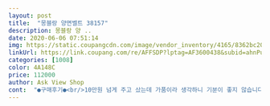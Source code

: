 ```yaml
---
layout: post 
title:  "몽블랑 양면벨트 38157" 
description: 몽블랑 양 ..
date: 2020-06-06 07:51:14 
img: https://static.coupangcdn.com/image/vendor_inventory/4165/8362bc20cc160db94e74984ed1d4541d541aef1e935762039a0173dfef60.png 
linkUrl: https://link.coupang.com/re/AFFSDP?lptag=AF3600438&subid=ahnPublicAsk&pageKey=244444419&itemId=775372513&vendorItemId=70741079629&traceid=V0-113-cacf2b6682e786b3 
categories: [1008] 
color: 4A148C 
price: 112000 
author: Ask View Shop 
cont:  "●구매후기●<br/>10만원 넘게 주고 샀는데 가품이라 생각하니 기분이 좋지 않습니다<br/>가품에 더 가까운것 같습니다 10만원이 작은돈도 아니고<br/>그거말고도 버클이 정품보다 각이져 있고<br/>기분이 좋진 않습니다  그리고 한가지 더 혹시 벨트 사서 사용하신 분들 벨트를 차실 때 손에 검정색 가루 안묻으시나요?<br/>몇달동안 쓴 결과, 가품이라는것이 아닌지 의심이 가기 시작했습니다.<br/><br/>배송이 빨라서 좋았지만<br/>버클에 세겨진 로고가 정품은 선명한데 이제품은 희미하네요.<br/><br/>블로그나 유튜브에서 가품의 특징을 몇개 가지고 있습니다.<br/>.<br/> 뭔가 찝찝한 느낌.<br/>.<br/><br/>사진에있는 벨트의 동그라미 친 부분이 정품에서는 딱 맞고 바느질도 고른데 제품은 이부분이 들뜨고 실밥이 삐져나왔어요.<br/><br/>살꺼면 15을 더주고 확실히 정품을 사는것을 추천합니다.<br/><br/>솔직히 진품인지 가품인지 잘 모르겠습니다.<br/><br/>유튜브 영상에서 진품과 가품을 비교한 것이있는데<br/>저는 벨트를 고정시키는 과정에서 버클에 벨트가 깎이는? 그런것이 발생해서 때처럼? 밀린다고 생각하시면 되요 암튼 판매자님 정품이라는 것을 잘 설명해쥬시면 좋겠습니다<br/>저는 환불을 바래요<br/>" 
---
```

